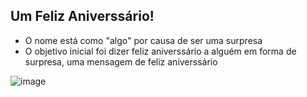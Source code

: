 ## Um Feliz Aniverssário!
- O nome está como "algo" por causa de ser uma surpresa
- O objetivo inicial foi dizer feliz aniverssário a alguém em forma de surpresa, uma mensagem de feliz aniverssário
  
![image](https://github.com/user-attachments/assets/5b9823d4-4f7e-47a6-a4d4-e5c61e34bba1)
